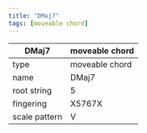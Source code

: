```yaml
---
title: "DMaj7"
tags: [moveable chord]
---
```


|DMaj7|moveable chord|
|---|---|
|type|moveable chord|
|name|DMaj7|
|root string|5|
|fingering|X5767X|
|scale pattern|V|
